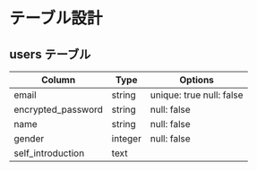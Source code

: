 # テーブル設計

## users テーブル

| Column                   | Type    | Options                  |
| ------------------------ | ------- | ------------------------ |
| email                    | string  | unique: true null: false |
| encrypted_password       | string  | null: false              |
| name                     | string  | null: false              |
| gender                   | integer | null: false              |
| self_introduction        | text    |                          |